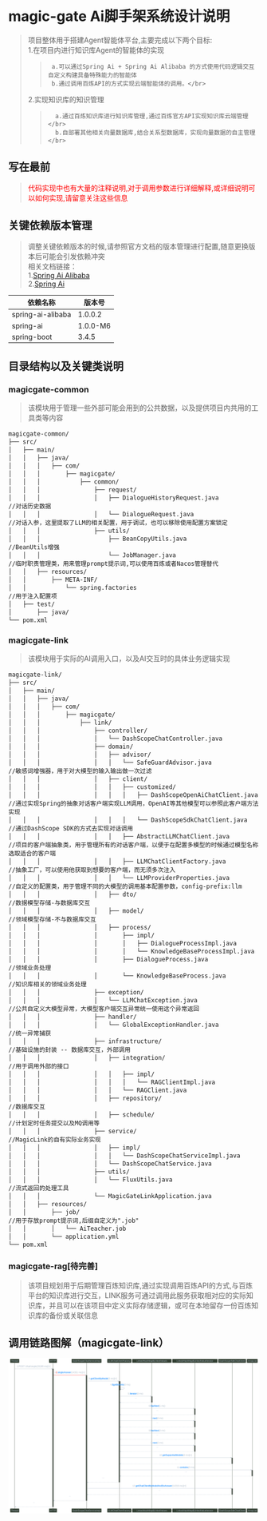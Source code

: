 # magic-gate Ai脚手架系统设计说明
> 项目整体用于搭建Agent智能体平台,主要完成以下两个目标:</br>
>   1.在项目内进行知识库Agent的智能体的实现</br>
>>      a.可以通过Spring Ai + Spring Ai Alibaba 的方式使用代码逻辑交互自定义构建具备特殊能力的智能体
>>      b.通过调用百炼API的方式实现云端智能体的调用。</br>
>   2.实现知识库的知识管理</br>
>>       a.通过百炼知识库进行知识库管理,通过百炼官方API实现知识库云端管理</br>
>>       b.自部署其他相关向量数据库,结合关系型数据库，实现向量数据的自主管理</br>

## 写在最前
> <font color="red">代码实现中也有大量的注释说明,对于调用参数进行详细解释,或详细说明可以如何实现,请留意关注这些信息</font>

## 关键依赖版本管理
> 调整关键依赖版本的时候,请参照官方文档的版本管理进行配置,随意更换版本后可能会引发依赖冲突</br>
> 相关文档链接：</br>
>   1.[Spring Ai Alibaba](https://java2ai.com/?spm=4347728f.53ae79f1.0.0.6bd6362btbu3eW)</br>
>   2.[Spring Ai](https://docs.spring.io/spring-ai/reference/1.1-SNAPSHOT/index.html)</br>

| 依赖名称                                | 版本号     |
|-------------------------------------|---------|
| spring-ai-alibaba                   | 1.0.0.2 |
| spring-ai                           | 1.0.0-M6 |
| spring-boot                         | 3.4.5   |


## 目录结构以及关键类说明

### magicgate-common
> 该模块用于管理一些外部可能会用到的公共数据，以及提供项目内共用的工具类等内容
```text
magicgate-common/
├── src/
│   ├── main/
│   │   ├── java/
│   │   │   ├── com/
│   │   │       ├── magicgate/
│   │   │           ├── common/
│   │   │               ├── request/
│   │   │               │   ├── DialogueHistoryRequest.java                     //对话历史数据
│   │   │               │   └── DialogueRequest.java                            //对话入参，这里提取了LLM的相关配置，用于调试，也可以移除使用配置方案锁定
│   │   │               ├── utils/
│   │   │                   ├── BeanCopyUtils.java                              //BeanUtils增强
│   │   │                   └── JobManager.java                                 //临时职责管理类，用来管理prompt提示词,可以使用百炼或者Nacos管理替代
│   │   ├── resources/
│   │       ├── META-INF/
│   │           └── spring.factories                                            //用于注入配置项
│   ├── test/
│       ├── java/
└── pom.xml
```

### magicgate-link
> 该模块用于实际的AI调用入口，以及AI交互时的具体业务逻辑实现
```text
magicgate-link/
├── src/
│   ├── main/
│   │   ├── java/
│   │   │   ├── com/
│   │   │       ├── magicgate/
│   │   │           ├── link/
│   │   │               ├── controller/
│   │   │               │   └── DashScopeChatController.java
│   │   │               ├── domain/
│   │   │               │   ├── advisor/
│   │   │               │   │   └── SafeGuardAdvisor.java                                           //敏感词增强器，用于对大模型的输入输出做一次过滤
│   │   │               │   ├── client/
│   │   │               │   │   ├── customized/
│   │   │               │   │   │   ├── DashScopeOpenAiChatClient.java                              //通过实现Spring的抽象对话客户端实现LLM调用，OpenAI等其他模型可以参照此客户端方法实现 
│   │   │               │   │   │   └── DashScopeSdkChatClient.java                                 //通过DashScope SDK的方式去实现对话调用
│   │   │               │   │   ├── AbstractLLMChatClient.java                                      //项目的客户端抽象类，用于管理所有的对话客户端，以便于在配置多模型的时候通过模型名称选取适合的客户端
│   │   │               │   │   ├── LLMChatClientFactory.java                                       //抽象工厂，可以使用他获取到想要的客户端，而无须多次注入
│   │   │               │   │   └── LLMProviderProperties.java                                      //自定义的配置类，用于管理不同的大模型的调用基本配置参数，config-prefix:llm
│   │   │               │   ├── dto/                                                                //数据模型存储-与数据库交互
│   │   │               │   ├── model/                                                              //领域模型存储-不与数据库交互
│   │   │               │   ├── process/
│   │   │               │       ├── impl/
│   │   │               │       │   ├── DialogueProcessImpl.java           
│   │   │               │       │   └── KnowledgeBaseProcessImpl.java
│   │   │               │       ├── DialogueProcess.java                                            //领域业务处理
│   │   │               │       └── KnowledgeBaseProcess.java                                       //知识库相关的领域业务处理 
│   │   │               ├── exception/
│   │   │               │   └── LLMChatException.java                                               //公共自定义大模型异常，大模型客户端交互异常统一使用这个异常返回
│   │   │               ├── handler/
│   │   │               │   └── GlobalExceptionHandler.java                                         //统一异常捕获 
│   │   │               ├── infrastructure/                                                         //基础设施的封装 -- 数据库交互，外部调用
│   │   │               │   ├── integration/                                                        //用于调用外部的接口
│   │   │               │   │   ├── impl/
│   │   │               │   │   │   └── RAGClientImpl.java
│   │   │               │   │   └── RAGClient.java
│   │   │               │   ├── repository/                                                         //数据库交互
│   │   │               │   ├── schedule/                                                           //计划定时任务提交以及MQ调用等 
│   │   │               ├── service/                                                                //MagicLink的自有实际业务实现
│   │   │               │   ├── impl/
│   │   │               │   │   └── DashScopeChatServiceImpl.java
│   │   │               │   └── DashScopeChatService.java
│   │   │               ├── utils/
│   │   │               │   └── FluxUtils.java                                                      //流式返回的处理工具 
│   │   │               └── MagicGateLinkApplication.java
│   │   ├── resources/
│   │       ├── job/                                                                                //用于存放prompt提示词,后缀自定义为".job"
│   │       │   └── AiTeacher.job
│   │       └── application.yml
└── pom.xml
```
### magicgate-rag[待完善]
> 该项目规划用于后期管理百炼知识库,通过实现调用百炼API的方式,与百炼平台的知识库进行交互，LINK服务可通过调用此服务获取相对应的实际知识库，并且可以在该项目中定义实际存储逻辑，或可在本地留存一份百炼知识库的备份或关联信息


## 调用链路图解（magicgate-link）
![call-chain.svg](call-chain.svg)